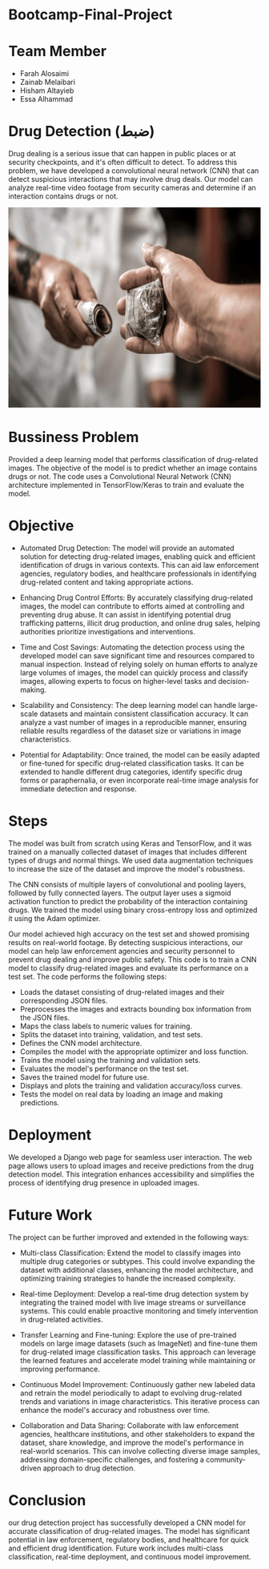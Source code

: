 # Bootcamp-Final-Project


# Team Member
- Farah Alosaimi
- Zainab Melaibari
- Hisham Altayieb
- Essa Alhammad


# Drug Detection (ضبط)

Drug dealing is a serious issue that can happen in public places or at security checkpoints, and it's often difficult to detect. To address this problem, we have developed a convolutional neural network (CNN) that can detect suspicious interactions that may involve drug deals. Our model can analyze real-time video footage from security cameras and determine if an interaction contains drugs or not.

<img width="1000" height="400" alt="Screen Shot 1444-06-17 at 9 20 35 AM" src="drugg.png">



# Bussiness Problem 
Provided a deep learning model that performs classification of drug-related images. The objective of the model is to predict whether an image contains drugs or not. The code uses a Convolutional Neural Network (CNN) architecture implemented in TensorFlow/Keras to train and evaluate the model.

# Objective
- Automated Drug Detection: The model will provide an automated solution for detecting drug-related images, enabling quick and efficient identification of drugs in various contexts. This can aid law enforcement agencies, regulatory bodies, and healthcare professionals in identifying drug-related content and taking appropriate actions.

- Enhancing Drug Control Efforts: By accurately classifying drug-related images, the model can contribute to efforts aimed at controlling and preventing drug abuse. It can assist in identifying potential drug trafficking patterns, illicit drug production, and online drug sales, helping authorities prioritize investigations and interventions.

- Time and Cost Savings: Automating the detection process using the developed model can save significant time and resources compared to manual inspection. Instead of relying solely on human efforts to analyze large volumes of images, the model can quickly process and classify images, allowing experts to focus on higher-level tasks and decision-making.

- Scalability and Consistency: The deep learning model can handle large-scale datasets and maintain consistent classification accuracy. It can analyze a vast number of images in a reproducible manner, ensuring reliable results regardless of the dataset size or variations in image characteristics.

- Potential for Adaptability: Once trained, the model can be easily adapted or fine-tuned for specific drug-related classification tasks. It can be extended to handle different drug categories, identify specific drug forms or paraphernalia, or even incorporate real-time image analysis for immediate detection and response.

# Steps
The model was built from scratch using Keras and TensorFlow, and it was trained on a manually collected dataset of images that includes different types of drugs and normal things. We used data augmentation techniques to increase the size of the dataset and improve the model's robustness.


The CNN consists of multiple layers of convolutional and pooling layers, followed by fully connected layers. The output layer uses a sigmoid activation function to predict the probability of the interaction containing drugs. We trained the model using binary cross-entropy loss and optimized it using the Adam optimizer.

Our model achieved high accuracy on the test set and showed promising results on real-world footage. By detecting suspicious interactions, our model can help law enforcement agencies and security personnel to prevent drug dealing and improve public safety. 
This code is to train a CNN model to classify drug-related images and evaluate its performance on a test set. The code performs the following steps:

- Loads the dataset consisting of drug-related images and their corresponding JSON files.
- Preprocesses the images and extracts bounding box information from the JSON files.
- Maps the class labels to numeric values for training.
- Splits the dataset into training, validation, and test sets.
- Defines the CNN model architecture.
- Compiles the model with the appropriate optimizer and loss function.
- Trains the model using the training and validation sets.
- Evaluates the model's performance on the test set.
- Saves the trained model for future use.
- Displays and plots the training and validation accuracy/loss curves.
- Tests the model on real data by loading an image and making predictions.

# Deployment 
We developed a Django web page for seamless user interaction. The web page allows users to upload images and receive predictions from the drug detection model. This integration enhances accessibility and simplifies the process of identifying drug presence in uploaded images.

# Future Work
The project can be further improved and extended in the following ways:

- Multi-class Classification: Extend the model to classify images into multiple drug categories or subtypes. This could involve expanding the dataset with additional classes, enhancing the model architecture, and optimizing training strategies to handle the increased complexity.

- Real-time Deployment: Develop a real-time drug detection system by integrating the trained model with live image streams or surveillance systems. This could enable proactive monitoring and timely intervention in drug-related activities.

- Transfer Learning and Fine-tuning: Explore the use of pre-trained models on large image datasets (such as ImageNet) and fine-tune them for drug-related image classification tasks. This approach can leverage the learned features and accelerate model training while maintaining or improving performance.

- Continuous Model Improvement: Continuously gather new labeled data and retrain the model periodically to adapt to evolving drug-related trends and variations in image characteristics. This iterative process can enhance the model's accuracy and robustness over time.

- Collaboration and Data Sharing: Collaborate with law enforcement agencies, healthcare institutions, and other stakeholders to expand the dataset, share knowledge, and improve the model's performance in real-world scenarios. This can involve collecting diverse image samples, addressing domain-specific challenges, and fostering a community-driven approach to drug detection.

# Conclusion
our drug detection project has successfully developed a CNN model for accurate classification of drug-related images. The model has significant potential in law enforcement, regulatory bodies, and healthcare for quick and efficient drug identification. Future work includes multi-class classification, real-time deployment, and continuous model improvement.
